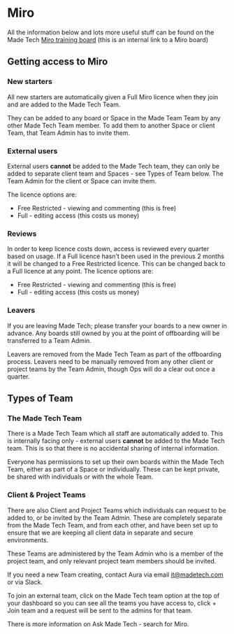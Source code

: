 # Miro

All the information below and lots more useful stuff can be found on the Made Tech [Miro training board](https://miro.com/app/board/o9J_lkgJ4BU=/) (this is an internal link to a Miro board)

## Getting access to Miro
### New starters
All new starters are automatically given a Full Miro licence when they join and are added to the Made Tech Team. 

They can be added to any board or Space in the Made Team Team by any other Made Tech Team member. To add them to another Space or client Team, that Team Admin has to invite them.

### External users
External users **cannot** be added to the Made Tech team, they can only be added to separate client team and Spaces - see Types of Team below. The Team Admin for the client or Space can invite them.

The licence options are:
- Free Restricted - viewing and commenting (this is free)
- Full - editing access (this costs us money)

### Reviews
In order to keep licence costs down, access is reviewed every quarter based on usage. If a Full licence hasn’t been used in the previous 2 months it will be changed to a Free Restricted licence. This can be changed back to a Full licence at any point. The licence options are:

- Free Restricted - viewing and commenting (this is free)
- Full - editing access (this costs us money)

### Leavers
If you are leaving Made Tech; please transfer your boards to a new owner in advance. Any boards still owned by you at the point of offboarding will be transferred to a Team Admin.

Leavers are removed from the Made Tech Team as part of the offboarding process. Leavers need to be manually removed from any other client or project teams by the Team Admin, though Ops will do a clear out once a quarter.

## Types of Team
### The Made Tech Team
There is a Made Tech Team which all staff are automatically added to. This is internally facing only - external users **cannot** be added to the Made Tech team. This is so that there is no accidental sharing of internal information. 

Everyone has permissions to set up their own boards within the Made Tech Team, either as part of a Space or individually. These can be kept private, be shared with individuals or with the whole Team.

### Client & Project Teams
There are also Client and Project Teams which individuals can request to be added to, or be invited by the Team Admin. These are completely separate from the Made Tech Team, and from each other, and have been set up to ensure that we are keeping all client data in separate and secure environments. 

These Teams are administered by the Team Admin who is a member of the project team, and only relevant project team members should be invited. 

If you need a new Team creating, contact Aura via email it@madetech.com or via Slack.

To join an external team, click on the Made Tech team option at the top of your dashboard so you can see all the teams you have access to, click + Join team and a request will be sent to the admins for that team.

There is more information on Ask Made Tech - search for Miro.
